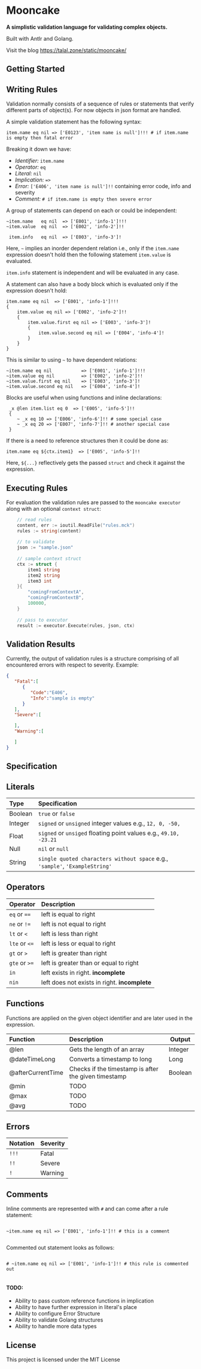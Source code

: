 Mooncake
========
**A simplistic validation language for validating complex objects.**

Built with Antlr and Golang. 

Visit the blog https://talal.zone/static/mooncake/

Getting Started
---------------


Writing Rules
-------------

Validation normally consists of a sequence of rules or statements that verify different parts of object(s).
For now objects in json format are handled.

A simple validation statement has the following syntax:

```
item.name eq nil => ['E0123', 'item name is null']!!! # if item.name is empty then fatal error
```

Breaking it down we have:

* _Identifier:_ `item.name`
* _Operator:_ `eq`
* _Literal:_ `nil`
* _Implication:_ `=>`
* _Error:_ `['E406', 'item name is null']!!` containing error code, info and severity
* _Comment:_ `# if item.name is empty then severe error`


A group of statements can depend on each or could be independent:

```
~item.name   eq nil  => ['E001', 'info-1']!!!
~item.value  eq nil  => ['E002', 'info-2']!!

 item.info   eq nil  => ['E003', 'info-3']!
```

Here, `~` implies an inorder dependent relation i.e., only if the `item.name` expression doesn't hold
then the following statement `item.value` is evaluated.


`item.info` statement is independent and will be evaluated in any case.

A statement can also have a body block which is evaluated only if the expression doesn't hold:

```
item.name eq nil  => ['E001', 'info-1']!!!
{
    item.value eq nil => ['E002', 'info-2']!!
    {
        item.value.first eq nil => ['E003', 'info-3']!
        {
            item.value.second eq nil => ['E004', 'info-4']!
        }
    }
}
```
This is similar to using `~` to have  dependent relations:

```
~item.name eq nil           => ['E001', 'info-1']!!!
~item.value eq nil          => ['E002', 'info-2']!!
~item.value.first eq nil    => ['E003', 'info-3']!
~item.value.second eq nil   => ['E004', 'info-4']!
```

Blocks are useful when using functions and inline declarations:

```$xslt
 _x @len item.list eq 0  => ['E005', 'info-5']!!
 {
    ~ _x eq 10 => ['E006', 'info-6']!! # some special case
    ~ _x eq 20 => ['E007', 'info-7']!! # another special case
 }
``` 

If there is a need to reference structures then it could be done as:
```
item.name eq ${ctx.item1}  => ['E005', 'info-5']!!
```

Here, `${...}` reflectively gets the passed `struct` and check it against the expression.


Executing Rules
---------------

For evaluation the validation rules are passed to the `mooncake executor` along with an optional `context struct`:

```go
    // read rules
    content, err := ioutil.ReadFile("rules.mck")
    rules := string(content)
    
    // to validate
    json := "sample.json"
    
    // sample context struct
    ctx := struct {
        item1 string
        item2 string
        item3 int
    }{
        "comingFromContextA",
        "comingFromContextB",
        100000,
    }
    
    // pass to executor
    result := executor.Execute(rules, json, ctx)
```

Validation Results
------------------
Currently, the output of validation rules is a structure comprising of all encountered errors
with respect to severity. Example:
```json
{
   "Fatal":[
      {
         "Code":"E406",
         "Info":"sample is empty"
      }
   ],
   "Severe":[

   ],
   "Warning":[

   ]
}

```

Specification
-------------

Literals
---------

| Type                      | Specification                                                        |
| :------------------------ | :----------------------------------------------------------------- |
| Boolean                   | `true` or `false`                                             |
| Integer                   | `signed` or `unsigned` integer values e.g., `12, 0, -50,`                                    |              
| Float                     | `signed` or `unsiged` floating point values e.g., `49.10, -23.21`                                           |
| Null                      | `nil` or `null`                                 |
| String                    | `single quoted characters without space` e.g., `'sample'`, `'ExampleString'`                                       |

Operators
---------

| Operator                  | Description                                                        |
| :------------------------ | :----------------------------------------------------------------- |
| `eq` or `==`              | left is equal to right                                             |
| `ne` or `!=`              | left is not equal to right                                         |              
| `lt` or `<`               | left is less than right                                            |
| `lte` or `<=`             | left is less or equal to right                                     |
| `gt` or `>`               | left is greater than right                                         |
| `gte` or `>=`             | left is greater than or equal to right                             |
| `in`                      | left exists in right. **incomplete**                               |
| `nin`                     | left does not exists in right. **incomplete**                      |

Functions
---------

Functions are applied on the given object identifier and are later used in the expression.


| Function                  | Description                                                         | Output    |
| :------------------------ | :------------------------------------------------------------------ |-----------|
| @len                      | Gets the length of an array                                         | Integer   |
| @dateTimeLong             | Converts a timestamp to long                                        | Long      |
| @afterCurrentTime         | Checks if the timestamp is after the given timestamp                | Boolean   |
| @min                      | TODO                                                                |           |
| @max                      | TODO                                                                |           |
| @avg                      | TODO                                                                |           |


Errors
------

| Notation                  | Severity                                                           |
| :------------------------ | :----------------------------------------------------------------- |
| `!!!`                     | Fatal                                                              |
| `!!`                      | Severe                                                             |              
| `!`                       | Warning                                                            |

Comments
--------
Inline comments are represented with `#` and can come after a rule statement:

```

~item.name eq nil => ['E001', 'info-1']!! # this is a comment
	
```

Commented out statement looks as follows:
```

# ~item.name eq nil => ['E001', 'info-1']!! # this rule is commented out
	
```


#### TODO:

* Ability to pass custom reference functions in implication
* Ability to have further expression in literal's place
* Ability to configure Error Structure
* Ability to validate Golang structures
* Ability to handle more data types

## License
This project is licensed under the MIT License
